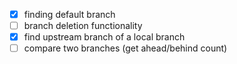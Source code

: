 -   [x] finding default branch
-   [ ] branch deletion functionality
-   [x] find upstream branch of a local branch
-   [ ] compare two branches (get ahead/behind count)
